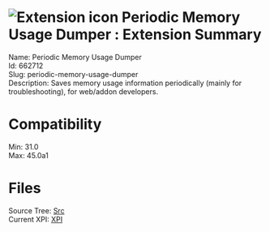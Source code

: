 # ![Extension icon](https://addons.thunderbird.net/static/img/addon-icons/webdev-64.png) Periodic Memory Usage Dumper : Extension Summary

Name: Periodic Memory Usage Dumper  
Id: 662712  
Slug: periodic-memory-usage-dumper  
Description: Saves memory usage information periodically (mainly for troubleshooting), for web/addon developers.
  

# Compatibility
Min: 31.0  
Max: 45.0a1  

# Files

Source Tree: [Src](C:/Dev/Thunderbird/ThunderKdB/xall/xOther/662712-periodic-memory-usage-dumper/src)  
Current XPI: [XPI](C:/Dev/Thunderbird/ThunderKdB/xall/xOther/662712-periodic-memory-usage-dumper/xpi)  




